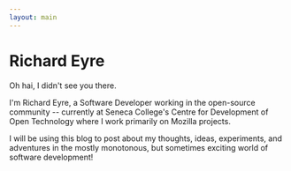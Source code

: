 ```yaml
---
layout: main
---
```


Richard Eyre
============
Oh hai, I didn't see you there.

I'm Richard Eyre, a Software Developer working in the open-source community --
currently at Seneca College's Centre for Development of Open Technology where I
work primarily on Mozilla projects.

I will be using this blog to post about my thoughts, ideas, experiments, and
adventures in the mostly monotonous, but sometimes exciting world of software
development!

